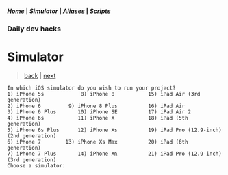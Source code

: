 #### *[Home](../hacks.md#daily-dev-hacks)* | _Simulator_ | *[Aliases](../aliases/01.md#daily-dev-hacks)* | *[Scripts](../scripts/01.md#daily-dev-hacks)*
### Daily dev hacks
# Simulator
> [back](02.md#daily-dev-hacks) | [next](../aliases/01.md#daily-dev-hacks)
```
In which iOS simulator do you wish to run your project?
1) iPhone 5s		    8) iPhone 8		      15) iPad Air (3rd generation)
2) iPhone 6		    9) iPhone 8 Plus	      16) iPad Air
3) iPhone 6 Plus	   10) iPhone SE	      17) iPad Air 2
4) iPhone 6s		   11) iPhone X		      18) iPad (5th generation)
5) iPhone 6s Plus	   12) iPhone Xs	      19) iPad Pro (12.9-inch) (2nd generation)
6) iPhone 7		   13) iPhone Xs Max	      20) iPad (6th generation)
7) iPhone 7 Plus	   14) iPhone Xʀ	      21) iPad Pro (12.9-inch) (3rd generation)
Choose a simulator: 
```

